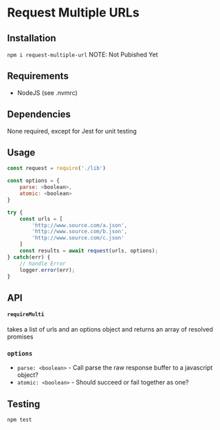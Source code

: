 # Request Multiple URLs

## Installation
`npm i request-multiple-url` NOTE: Not Pubished Yet

## Requirements
- NodeJS (see .nvmrc)

## Dependencies
None required, except for Jest for unit testing

## Usage
```js
const request = require('./lib')

const options = {
    parse: <boolean>,
    atomic: <boolean>
}

try {
    const urls = [
        'http://www.source.com/a.json',
        'http://www.source.com/b.json',
        'http://www.source.com/c.json'
    ]
    const results = await request(urls, options);
} catch(err) {
    // handle Error
    logger.error(err);
}
```

## API
#### `requireMulti`
takes a list of urls and an options object and returns an array of resolved promises

### `options`
- `parse: <boolean>` - Call parse the raw response buffer to a javascript object?
- `atomic: <boolean>` - Should succeed or fail together as one?

## Testing

`npm test`
